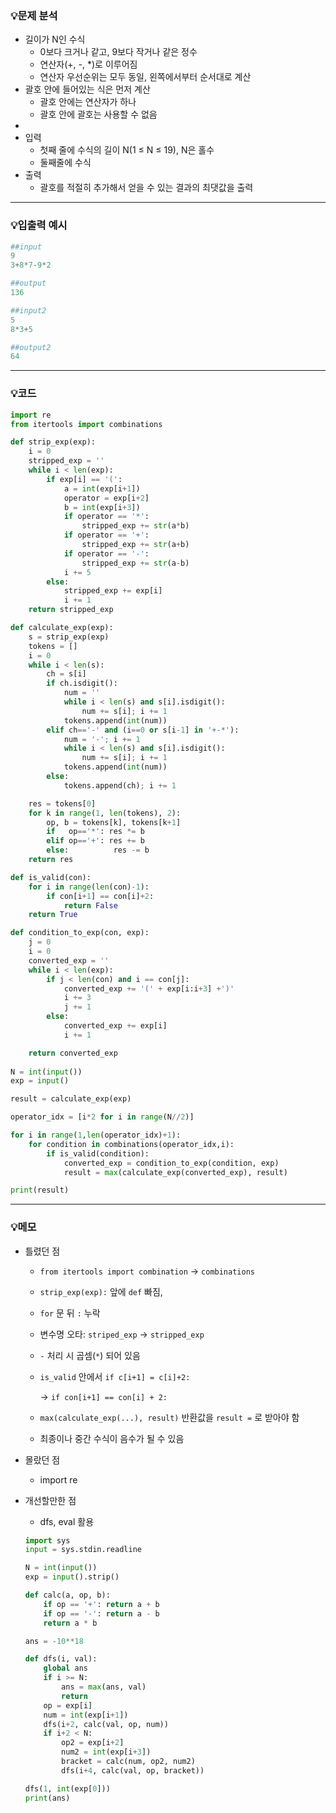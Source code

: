 ### 💡문제 분석

- 길이가 N인 수식
    - 0보다 크거나 같고, 9보다 작거나 같은 정수
    - 연산자(+, -, *)로 이루어짐
    - 연산자 우선순위는 모두 동일, 왼쪽에서부터 순서대로 계산
- 괄호 안에 들어있는 식은 먼저 계산
    - 괄호 안에는 연산자가 하나
    - 괄호 안에 괄호는 사용할 수 없음
-
- 입력
    - 첫째 줄에 수식의 길이 N(1 ≤ N ≤ 19), N은 홀수
    - 둘째줄에 수식
- 출력
    - 괄호를 적절히 추가해서 얻을 수 있는 결과의 최댓값을 출력

---

### 💡입출력 예시

```python
##input
9
3+8*7-9*2

##output
136

##input2
5
8*3+5

##output2
64
```

---

### 💡코드

```python
import re
from itertools import combinations

def strip_exp(exp):
    i = 0
    stripped_exp = ''
    while i < len(exp):
        if exp[i] == '(':
            a = int(exp[i+1])
            operator = exp[i+2]
            b = int(exp[i+3])
            if operator == '*':
                stripped_exp += str(a*b)
            if operator == '+':
                stripped_exp += str(a+b)
            if operator == '-':
                stripped_exp += str(a-b)
            i += 5
        else:
            stripped_exp += exp[i]
            i += 1
    return stripped_exp

def calculate_exp(exp):
    s = strip_exp(exp)
    tokens = []
    i = 0
    while i < len(s):
        ch = s[i]
        if ch.isdigit():
            num = ''
            while i < len(s) and s[i].isdigit():
                num += s[i]; i += 1
            tokens.append(int(num))
        elif ch=='-' and (i==0 or s[i-1] in '+-*'):
            num = '-'; i += 1
            while i < len(s) and s[i].isdigit():
                num += s[i]; i += 1
            tokens.append(int(num))
        else:
            tokens.append(ch); i += 1

    res = tokens[0]
    for k in range(1, len(tokens), 2):
        op, b = tokens[k], tokens[k+1]
        if   op=='*': res *= b
        elif op=='+': res += b
        else:          res -= b
    return res

def is_valid(con):
    for i in range(len(con)-1):
        if con[i+1] == con[i]+2:
            return False
    return True

def condition_to_exp(con, exp):
    j = 0
    i = 0
    converted_exp = '' 
    while i < len(exp):
        if j < len(con) and i == con[j]:
            converted_exp += '(' + exp[i:i+3] +')'
            i += 3
            j += 1
        else:
            converted_exp += exp[i]
            i += 1

    return converted_exp
    
N = int(input())
exp = input()

result = calculate_exp(exp)

operator_idx = [i*2 for i in range(N//2)]

for i in range(1,len(operator_idx)+1):
    for condition in combinations(operator_idx,i):
        if is_valid(condition):
            converted_exp = condition_to_exp(condition, exp)
            result = max(calculate_exp(converted_exp), result)

print(result)
```

---

### 💡메모

- 틀렸던 점
    - `from itertools import combination` → `combinations`
    - `strip_exp(exp):` 앞에 `def` 빠짐,
    - `for` 문 뒤 `:` 누락
    - 변수명 오타: `striped_exp` → `stripped_exp`
    - `-` 처리 시 곱셈(`*`) 되어 있음
    - `is_valid` 안에서 `if c[i+1] = c[i]+2:`

      → `if con[i+1] == con[i] + 2:`

    - `max(calculate_exp(...), result)` 반환값을 `result =`  로 받아야 함
    - 최종이나 중간 수식이 음수가 될 수 있음
- 몰랐던 점
    - import re
- 개선할만한 점
    - dfs, eval 활용

    ```python
    import sys
    input = sys.stdin.readline
    
    N = int(input())
    exp = input().strip()
    
    def calc(a, op, b):
        if op == '+': return a + b
        if op == '-': return a - b
        return a * b
    
    ans = -10**18
    
    def dfs(i, val):
        global ans
        if i >= N:
            ans = max(ans, val)
            return
        op = exp[i]
        num = int(exp[i+1])
        dfs(i+2, calc(val, op, num))
        if i+2 < N:
            op2 = exp[i+2]
            num2 = int(exp[i+3])
            bracket = calc(num, op2, num2)
            dfs(i+4, calc(val, op, bracket))
    
    dfs(1, int(exp[0]))
    print(ans)
    ```